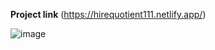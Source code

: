 **Project link**
(https://hirequotient111.netlify.app/)

![image](https://github.com/sshivam12/HireQuotient/assets/91819220/b322edee-2b12-4bdc-8ad2-753b9b3c95d9)
